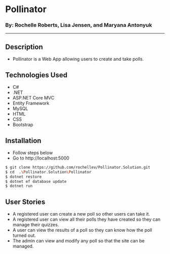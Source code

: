 # Pollinator
### By: Rochelle Roberts, Lisa Jensen, and Maryana Antonyuk
----

## Description
* Pollinator is a Web App allowing users to create and take polls.

## Technologies Used
* C#
* .NET
* ASP.NET Core MVC
* Entity Framework
* MySQL
* HTML
* CSS
* Bootstrap

## Installation
* Follow steps below
* Go to http://localhost:5000

```sh
$ git clone https://github.com/rochellev/Pollinator.Solution.git
$ cd  .\Pollinator.Solution\Pollinator
$ dotnet restore
$ dotnet ef database update
$ dotnet run
```

## User Stories
* A registered user can create a new poll so other users can take it.
* A registered user can view all their polls they have created so they can manage their quizzes.
* A user can view the results of a poll so they can know how the poll turned out.
* The admin can view and modify any poll so that the site can be managed.  